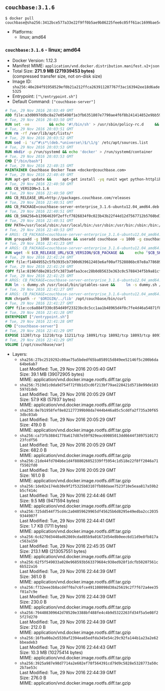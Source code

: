 ## `couchbase:3.1.6`

```console
$ docker pull couchbase@sha256:3412bce577a33e22f9ff0b5ae9b86225fee6c05ff61ac1699bae5c122c6b9724
```

-	Platforms:
	-	linux; amd64

### `couchbase:3.1.6` - linux; amd64

-	Docker Version: 1.12.3
-	Manifest MIME: `application/vnd.docker.distribution.manifest.v2+json`
-	Total Size: **271.9 MB (271939453 bytes)**  
	(compressed transfer size, not on-disk size)
-	Image ID: `sha256:40e284f91958529ef0b21a212ffca263911207767f3ac163942ee18d6ade5325`
-	Entrypoint: `["\/entrypoint.sh"]`
-	Default Command: `["couchbase-server"]`

```dockerfile
# Tue, 29 Nov 2016 20:03:49 GMT
ADD file:a3d0097ddbc8a27e05498f1e3fb6351807e7790ae4f6f8b241414852e9bb59b8 in / 
# Tue, 29 Nov 2016 20:03:50 GMT
RUN set -xe 		&& echo '#!/bin/sh' > /usr/sbin/policy-rc.d 	&& echo 'exit 101' >> /usr/sbin/policy-rc.d 	&& chmod +x /usr/sbin/policy-rc.d 		&& dpkg-divert --local --rename --add /sbin/initctl 	&& cp -a /usr/sbin/policy-rc.d /sbin/initctl 	&& sed -i 's/^exit.*/exit 0/' /sbin/initctl 		&& echo 'force-unsafe-io' > /etc/dpkg/dpkg.cfg.d/docker-apt-speedup 		&& echo 'DPkg::Post-Invoke { "rm -f /var/cache/apt/archives/*.deb /var/cache/apt/archives/partial/*.deb /var/cache/apt/*.bin || true"; };' > /etc/apt/apt.conf.d/docker-clean 	&& echo 'APT::Update::Post-Invoke { "rm -f /var/cache/apt/archives/*.deb /var/cache/apt/archives/partial/*.deb /var/cache/apt/*.bin || true"; };' >> /etc/apt/apt.conf.d/docker-clean 	&& echo 'Dir::Cache::pkgcache ""; Dir::Cache::srcpkgcache "";' >> /etc/apt/apt.conf.d/docker-clean 		&& echo 'Acquire::Languages "none";' > /etc/apt/apt.conf.d/docker-no-languages 		&& echo 'Acquire::GzipIndexes "true"; Acquire::CompressionTypes::Order:: "gz";' > /etc/apt/apt.conf.d/docker-gzip-indexes 		&& echo 'Apt::AutoRemove::SuggestsImportant "false";' > /etc/apt/apt.conf.d/docker-autoremove-suggests
# Tue, 29 Nov 2016 20:03:51 GMT
RUN rm -rf /var/lib/apt/lists/*
# Tue, 29 Nov 2016 20:03:52 GMT
RUN sed -i 's/^#\s*\(deb.*universe\)$/\1/g' /etc/apt/sources.list
# Tue, 29 Nov 2016 20:03:53 GMT
RUN mkdir -p /run/systemd && echo 'docker' > /run/systemd/container
# Tue, 29 Nov 2016 20:03:53 GMT
CMD ["/bin/bash"]
# Tue, 29 Nov 2016 22:40:15 GMT
MAINTAINER Couchbase Docker Team <docker@couchbase.com>
# Tue, 29 Nov 2016 22:40:49 GMT
RUN apt-get update &&     apt-get install -yq runit wget python-httplib2 chrpath     lsof lshw sysstat net-tools numactl  &&     apt-get autoremove && apt-get clean &&     rm -rf /var/lib/apt/lists/* /tmp/* /var/tmp/*
# Tue, 29 Nov 2016 22:40:50 GMT
ARG CB_VERSION=3.1.6
# Tue, 29 Nov 2016 22:40:50 GMT
ARG CB_RELEASE_URL=http://packages.couchbase.com/releases
# Tue, 29 Nov 2016 22:40:51 GMT
ARG CB_PACKAGE=couchbase-server-enterprise_3.1.6-ubuntu12.04_amd64.deb
# Tue, 29 Nov 2016 22:40:51 GMT
ARG CB_SHA256=b13964639f2effcf7026834f0c023b43b22f44d12d7567712b5760bd1829ad6b
# Tue, 29 Nov 2016 22:40:51 GMT
ENV PATH=/usr/local/sbin:/usr/local/bin:/usr/sbin:/usr/bin:/sbin:/bin:/opt/couchbase/bin:/opt/couchbase/bin/tools:/opt/couchbase/bin/install
# Tue, 29 Nov 2016 22:40:53 GMT
# ARGS: CB_PACKAGE=couchbase-server-enterprise_3.1.6-ubuntu12.04_amd64.deb CB_RELEASE_URL=http://packages.couchbase.com/releases CB_SHA256=b13964639f2effcf7026834f0c023b43b22f44d12d7567712b5760bd1829ad6b CB_VERSION=3.1.6
RUN groupadd -g 1000 couchbase && useradd couchbase -u 1000 -g couchbase -M
# Tue, 29 Nov 2016 22:41:23 GMT
# ARGS: CB_PACKAGE=couchbase-server-enterprise_3.1.6-ubuntu12.04_amd64.deb CB_RELEASE_URL=http://packages.couchbase.com/releases CB_SHA256=b13964639f2effcf7026834f0c023b43b22f44d12d7567712b5760bd1829ad6b CB_VERSION=3.1.6
RUN wget -N $CB_RELEASE_URL/$CB_VERSION/$CB_PACKAGE &&     echo "$CB_SHA256  $CB_PACKAGE" | sha256sum -c - &&     dpkg -i ./$CB_PACKAGE && rm -f ./$CB_PACKAGE
# Tue, 29 Nov 2016 22:41:24 GMT
COPY file:f14849552c5fb3935cb7300d639612403e6af00af7528886bc07e8a778689a7e in /etc/service/couchbase-server/run 
# Tue, 29 Nov 2016 22:41:24 GMT
COPY file:8196fd8e201c5fc3873a0faa3cec28b0d85633e363c0c5788434f5b9a81cfa5b in /usr/local/bin/ 
# Tue, 29 Nov 2016 22:41:25 GMT
# ARGS: CB_PACKAGE=couchbase-server-enterprise_3.1.6-ubuntu12.04_amd64.deb CB_RELEASE_URL=http://packages.couchbase.com/releases CB_SHA256=b13964639f2effcf7026834f0c023b43b22f44d12d7567712b5760bd1829ad6b CB_VERSION=3.1.6
RUN ln -s dummy.sh /usr/local/bin/iptables-save &&     ln -s dummy.sh /usr/local/bin/lvdisplay &&     ln -s dummy.sh /usr/local/bin/vgdisplay &&     ln -s dummy.sh /usr/local/bin/pvdisplay
# Tue, 29 Nov 2016 22:41:27 GMT
# ARGS: CB_PACKAGE=couchbase-server-enterprise_3.1.6-ubuntu12.04_amd64.deb CB_RELEASE_URL=http://packages.couchbase.com/releases CB_SHA256=b13964639f2effcf7026834f0c023b43b22f44d12d7567712b5760bd1829ad6b CB_VERSION=3.1.6
RUN chrpath -r '$ORIGIN/../lib' /opt/couchbase/bin/curl
# Tue, 29 Nov 2016 22:41:27 GMT
COPY file:cc6a884f330c854d49f23323bc8c5cc1aa1b48965d4f0c7fe4d46a54871f866f in / 
# Tue, 29 Nov 2016 22:41:28 GMT
ENTRYPOINT ["/entrypoint.sh"]
# Tue, 29 Nov 2016 22:41:28 GMT
CMD ["couchbase-server"]
# Tue, 29 Nov 2016 22:41:29 GMT
EXPOSE 11207/tcp 11210/tcp 11211/tcp 18091/tcp 18092/tcp 18093/tcp 8091/tcp 8092/tcp 8093/tcp 8094/tcp
# Tue, 29 Nov 2016 22:41:29 GMT
VOLUME [/opt/couchbase/var]
```

-	Layers:
	-	`sha256:27bc2519292c00ae75a5bdedf65ba858915d849ee52146f5c200b6da64be6ab7`  
		Last Modified: Tue, 29 Nov 2016 20:05:40 GMT  
		Size: 39.1 MB (39072905 bytes)  
		MIME: application/vnd.docker.image.rootfs.diff.tar.gzip
	-	`sha256:7519d1c0da9d754f72f0b1d3cd6f213bf79ae228421d5718e99de183597d1deb`  
		Last Modified: Tue, 29 Nov 2016 20:05:29 GMT  
		Size: 57.9 KB (57937 bytes)  
		MIME: application/vnd.docker.image.rootfs.diff.tar.gzip
	-	`sha256:8e7b1958fef8e821277399b98da7444b446a85c5cddfa2f735a30f653dbc03ab`  
		Last Modified: Tue, 29 Nov 2016 20:05:29 GMT  
		Size: 419.0 B  
		MIME: application/vnd.docker.image.rootfs.diff.tar.gzip
	-	`sha256:ca73fb38841778a617d87e59f929eac69085013dd6644f389751017223fcdf56`  
		Last Modified: Tue, 29 Nov 2016 20:05:29 GMT  
		Size: 682.0 B  
		MIME: application/vnd.docker.image.rootfs.diff.tar.gzip
	-	`sha256:21de44fd704b6e1d4f888026052339ff5954c1d518e22f8ff2046a71f5502fd0`  
		Last Modified: Tue, 29 Nov 2016 20:05:29 GMT  
		Size: 161.0 B  
		MIME: application/vnd.docker.image.rootfs.diff.tar.gzip
	-	`sha256:1de02e174eb30e9f2f5325b83107fb88daae7523f10e5eaa817a59b2b5cf414c`  
		Last Modified: Tue, 29 Nov 2016 22:44:46 GMT  
		Size: 9.5 MB (9471594 bytes)  
		MIME: application/vnd.docker.image.rootfs.diff.tar.gzip
	-	`sha256:725dd544f75cd4c2a04059629965df45625b6d8295e49edba2cc20359344907f`  
		Last Modified: Tue, 29 Nov 2016 22:44:41 GMT  
		Size: 1.7 KB (1711 bytes)  
		MIME: application/vnd.docker.image.rootfs.diff.tar.gzip
	-	`sha256:6c6270d3440ad62869cdad85b9a01672d54e8b0eec6d11d9e8fb817ac563a150`  
		Last Modified: Tue, 29 Nov 2016 22:45:35 GMT  
		Size: 213.1 MB (213057551 bytes)  
		MIME: application/vnd.docker.image.rootfs.diff.tar.gzip
	-	`sha256:62f5f549033a020e968593b563379684c938ed928f1dcfb50207561c6b522a16`  
		Last Modified: Tue, 29 Nov 2016 22:44:39 GMT  
		Size: 361.0 B  
		MIME: application/vnd.docker.image.rootfs.diff.tar.gzip
	-	`sha256:f732eee3b8acd4ff0a7c6fce491108098d30a25619c2f7f672a4ee35f01a7c9e`  
		Last Modified: Tue, 29 Nov 2016 22:44:39 GMT  
		Size: 230.0 B  
		MIME: application/vnd.docker.image.rootfs.diff.tar.gzip
	-	`sha256:794408309642d70520e3388bf488fe4c4b9d5322263fd34f5a5e08f25f27d270`  
		Last Modified: Tue, 29 Nov 2016 22:44:39 GMT  
		Size: 212.0 B  
		MIME: application/vnd.docker.image.rootfs.diff.tar.gzip
	-	`sha256:16fba00a2e5530af2394ea65edfda345e54c29c92fa144b1a23a2e62bbeadeb3`  
		Last Modified: Tue, 29 Nov 2016 22:44:43 GMT  
		Size: 10.3 MB (10275414 bytes)  
		MIME: application/vnd.docker.image.rootfs.diff.tar.gzip
	-	`sha256:3925a987e98d7714a2e602ef78f564391cd79d9c5828e5328773a50c2b7ae53c`  
		Last Modified: Tue, 29 Nov 2016 22:44:39 GMT  
		Size: 276.0 B  
		MIME: application/vnd.docker.image.rootfs.diff.tar.gzip
